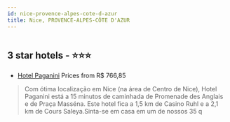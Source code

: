 ```yaml
---
id: nice-provence-alpes-cote-d-azur
title: Nice, PROVENCE-ALPES-CÔTE D'AZUR
---
```


<center><img src="https://i.travelapi.com/hotels/23000000/22190000/22185800/22185773/dced1b09_z.jpg" alt="" /></center>


##  3 star hotels - ⭐️⭐️⭐️

-    [Hotel Paganini](https://www.hurb.com/br/aud/https://www.hurb.com/br/hotels/nice/hotel-paganini-HT-BZQ7?cmp=18055) Prices from R$ 766,85
   > Com ótima localização em Nice (na área de Centro de Nice), Hotel Paganini está a 15 minutos de caminhada de Promenade des Anglais e de Praça Masséna.  Este hotel fica a 1,5 km de Casino Ruhl e a 2,1 km de Cours Saleya.Sinta-se em casa em um de nossos 35 q
